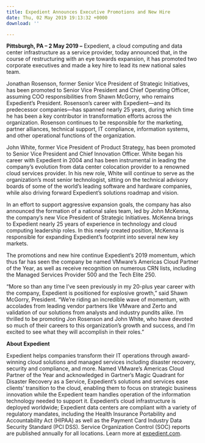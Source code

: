 ```yaml
---
title: Expedient Announces Executive Promotions and New Hire
date: Thu, 02 May 2019 19:13:32 +0000
download: ''

---
```

**Pittsburgh, PA – 2 May 2019 –** Expedient, a cloud computing and data center infrastructure as a service provider, today announced that, in the course of restructuring with an eye towards expansion, it has promoted two corporate executives and made a key hire to lead its new national sales team. 

Jonathan Rosenson, former Senior Vice President of Strategic Initiatives, has been promoted to Senior Vice President and Chief Operating Officer, assuming COO responsibilities from Shawn McGorry, who remains Expedient’s President. Rosenson’s career with Expedient—and its predecessor companies—has spanned nearly 25 years, during which time he has been a key contributor in transformation efforts across the organization. Rosenson continues to be responsible for the marketing, partner alliances, technical support, IT compliance, information systems, and other operational functions of the organization. 

John White, former Vice President of Product Strategy, has been promoted to Senior Vice President and Chief Innovation Officer. White began his career with Expedient in 2004 and has been instrumental in leading the company’s evolution from data center colocation provider to a renowned cloud services provider. In his new role, White will continue to serve as the organization’s most senior technologist, sitting on the technical advisory boards of some of the world’s leading software and hardware companies, while also driving forward Expedient’s solutions roadmap and vision. 

In an effort to support aggressive expansion goals, the company has also announced the formation of a national sales team, led by John McKenna, the company’s new Vice President of Strategic Initiatives. McKenna brings to Expedient nearly 25 years of experience in technology and cloud computing leadership roles. In this newly created position, McKenna is responsible for expanding Expedient’s footprint into several new key markets. 

The promotions and new hire continue Expedient’s 2019 momentum, which thus far has seen the company be named VMware’s Americas Cloud Partner of the Year, as well as receive recognition on numerous CRN lists, including the Managed Services Provider 500 and the Tech Elite 250. 

“More so than any time I’ve seen previously in my 20-plus year career with the company, Expedient is positioned for explosive growth,” said Shawn McGorry, President. “We’re riding an incredible wave of momentum, with accolades from leading vendor partners like VMware and Zerto and validation of our solutions from analysts and industry pundits alike. I’m thrilled to be promoting Jon Rosenson and John White, who have devoted so much of their careers to this organization’s growth and success, and I’m excited to see what they will accomplish in their roles.”

**About Expedient**

Expedient helps companies transform their IT operations through award-winning cloud solutions and managed services including disaster recovery, security and compliance, and more. Named VMware’s Americas Cloud Partner of the Year and acknowledged in Gartner’s Magic Quadrant for Disaster Recovery as a Service, Expedient’s solutions and services ease clients’ transition to the cloud, enabling them to focus on strategic business innovation while the Expedient team handles operation of the information technology needed to support it. Expedient’s cloud infrastructure is deployed worldwide; Expedient data centers are compliant with a variety of regulatory mandates, including the Health Insurance Portability and Accountability Act (HIPAA) as well as the Payment Card Industry Data Security Standard (PCI DSS). Service Organization Control (SOC) reports are published annually for all locations. Learn more at [expedient.com](http://www.expedient.com/).
